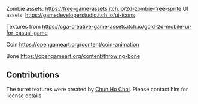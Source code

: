 Zombie assets: https://free-game-assets.itch.io/2d-zombie-free-sprite
UI assets: https://gamedeveloperstudio.itch.io/ui-icons

Textures from https://cga-creative-game-assets.itch.io/gold-2d-mobile-ui-for-casual-game

Coin https://opengameart.org/content/coin-animation

Bone https://opengameart.org/content/throwing-bone

## Contributions

The turret textures were created by [Chun Ho Choi](https://chc40.brighton.domains/Index.html).
Please contact him for license details.